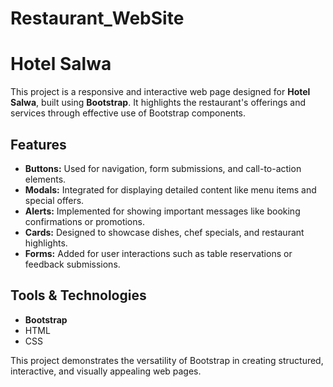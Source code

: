 # Restaurant_WebSite
# Hotel Salwa

This project is a responsive and interactive web page designed for **Hotel Salwa**, built using **Bootstrap**. It highlights the restaurant's offerings and services through effective use of Bootstrap components.

## Features
- **Buttons:** Used for navigation, form submissions, and call-to-action elements.
- **Modals:** Integrated for displaying detailed content like menu items and special offers.
- **Alerts:** Implemented for showing important messages like booking confirmations or promotions.
- **Cards:** Designed to showcase dishes, chef specials, and restaurant highlights.
- **Forms:** Added for user interactions such as table reservations or feedback submissions.
  
## Tools & Technologies
- **Bootstrap**
- HTML
- CSS

This project demonstrates the versatility of Bootstrap in creating structured, interactive, and visually appealing web pages.
